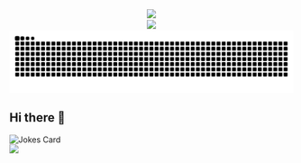<div align="center">
  <!-- dynamic typing effect 动态打字效果 -->
  <div>
    <a href="https://git.io/typing-svg">
      <img src="https://readme-typing-svg.demolab.com?font=Fira+Code&pause=1000&width=535&lines=%22In+my+mind%2C%22;%22I+am+a+game+developer.%22;%22But+in+my+heart%2C%22;%22I+am+a+gamer.%22;%22With+great+power%2C%22;%22comes+great+responsibility.%22;%22This+is+my+gift%2C+my+curse.%22&center=true&size=27" />
    </a>
  </div>

  <!-- knock code pictures 敲代码的图片 -->
  <picture>
    <source media="(prefers-color-scheme: dark)" srcset="https://cdn.jsdelivr.net/gh/sun0225SUN/sun0225SUN/assets/images/coding.gif" />
    <source media="(prefers-color-scheme: light)" srcset="https://cdn.jsdelivr.net/gh/sun0225SUN/sun0225SUN/assets/images/developer.svg" height="225px" />
    <img src="https://cdn.jsdelivr.net/gh/sun0225SUN/sun0225SUN/assets/images/coding.gif" />
  </picture>

  <!-- Snake Code Contribution Map 贪吃蛇代码贡献图 -->
  <picture>
    <source media="(prefers-color-scheme: dark)" srcset="https://raw.githubusercontent.com/RealOST/RealOST/output/github-contribution-grid-snake-dark.svg" />
    <source media="(prefers-color-scheme: light)" srcset="https://raw.githubusercontent.com/RealOST/RealOST/output/github-contribution-grid-snake.svg" />
    <img alt="github-snake" src="https://raw.githubusercontent.com/RealOST/RealOST/output/github-contribution-grid-snake-dark.svg" />
  </picture>
</div>

## Hi there 👋

<!--
**RealOST/RealOST** is a ✨ _special_ ✨ repository because its `README.md` (this file) appears on your GitHub profile.

Here are some ideas to get you started:

- 🔭 I’m currently working on ...
- 🌱 I’m currently learning ...
- 👯 I’m looking to collaborate on ...
- 🤔 I’m looking for help with ...
- 💬 Ask me about ...
- 📫 How to reach me: ...
- 😄 Pronouns: ...
- ⚡ Fun fact: ...
-->

<!-- Joke 笑话 -->
<div>
  <picture>
    <source media="(prefers-color-scheme: dark)" srcset="https://readme-jokes.vercel.app/api?hideBorder&bgColor=%23121212" />
    <source media="(prefers-color-scheme: light)" srcset="https://readme-jokes.vercel.app/api?hideBorder&bgColor=%ffffff" />
    <img alt="Jokes Card" src="https://readme-jokes.vercel.app/api?hideBorder&bgColor=%23121212" />
  </picture>
</div>

<!-- profile-3d-contrib 3D 贡献图-->
<picture>
  <source media="(prefers-color-scheme: dark)" srcset="https://cdn.jsdelivr.net/gh/RealOST/RealOST/profile-3d-contrib/profile-night-rainbow.svg" />
  <source media="(prefers-color-scheme: light)" srcset="https://cdn.jsdelivr.net/gh/RealOST/RealOST/profile-3d-contrib/profile-gitblock.svg" />
  <img src="https://cdn.jsdelivr.net/gh/RealOST/RealOST/profile-3d-contrib/profile-night-rainbow.svg" />
</picture>
